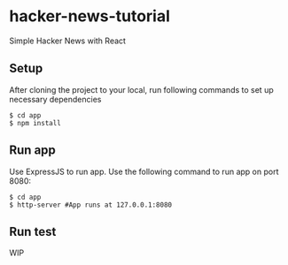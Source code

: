 # hacker-news-tutorial
Simple Hacker News with React

## Setup

After cloning the project to your local, run following commands to set up necessary dependencies

```
$ cd app
$ npm install
```
## Run app

Use ExpressJS to run app. Use the following command to run app on port 8080:

```
$ cd app
$ http-server #App runs at 127.0.0.1:8080
```

## Run test
WIP
